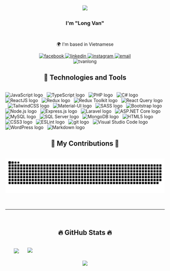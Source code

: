 <h1 align="center">
    <img src="https://readme-typing-svg.herokuapp.com/?font=Righteous&size=35&center=true&vCenter=true&width=500&height=70&duration=4000&lines=Hi+There!+👋;+I'm+Long+Zannn!;" />
</h1>

<h3 align="center">I'm "Long Van"</h3>

<br/>

<div align="center">

 🌍 I'm based in Vietnamese 

 <!-- https://icons8.com -->
<div align="center">
  <a href="https://www.facebook.com/LongZannn1107" target="blank">
    <img src="https://img.icons8.com/bubbles/100/000000/facebook-new.png" alt="facebook" />
  </a>
  <a href="https://www.linkedin.com/in/v%C4%83n-long-622b3729b/" target="blank">
    <img src="https://img.icons8.com/bubbles/100/000000/linkedin.png" alt="linkedin" />
  </a>
  <a href="https://www.instagram.com/_vanw.logn_/" target="blank">
    <img src="https://img.icons8.com/bubbles/100/000000/instagram.png" alt="instagram" />
  </a>
  <a href="mailto:longvan1173@gmail.com" target="top">
    <img src="https://img.icons8.com/bubbles/100/000000/apple-mail.png" alt="email" />
  </a>
</div>
 </div>

<div align="center" target="_blank">
  <img src="https://user-images.githubusercontent.com/74038190/225813708-98b745f2-7d22-48cf-9150-083f1b00d6c9.gif" width="600" alt="tvanlong" />
</div>

<h2 align="center">📎 Technologies and Tools</h2>
<br>
<span><img src="https://img.shields.io/badge/JavaScript-282C34?logo=javascript&logoColor=F7DF1E" alt="JavaScript logo" title="JavaScript" height="25" /></span>
&nbsp;
<span><img src="https://img.shields.io/badge/TypeScript-282C34?logo=typescript&logoColor=3178C6" alt="TypeScript logo" title="TypeScript" height="25" /></span>
&nbsp;
<span><img src="https://img.shields.io/badge/PHP-777BB4?logo=php&logoColor=white" alt="PHP logo" title="PHP" height="25" /></span>
&nbsp;
<span><img src="https://img.shields.io/badge/C%23-239120?logo=c-sharp&logoColor=white" alt="C# logo" title="C#" height="25" /></span>
&nbsp;
<span><img src="https://img.shields.io/badge/ReactJS-282C34?logo=react&logoColor=61DAFB" alt="ReactJS logo" title="ReactJS" height="25" /></span>
&nbsp;
<span><img src="https://img.shields.io/badge/Redux-282C34?logo=redux&logoColor=764ABC" alt="Redux logo" title="Redux" height="25" /></span>
&nbsp;
<span><img src="https://img.shields.io/badge/Redux_Toolkit-764ABC?logo=redux&logoColor=white" alt="Redux Toolkit logo" title="Redux Toolkit" height="25" /></span>
&nbsp;
<span><img src="https://img.shields.io/badge/React_Query-FF4154?logo=react-query&logoColor=white" alt="React Query logo" title="React Query" height="25" /></span>
&nbsp;
<span><img src="https://img.shields.io/badge/Tailwind%20CSS-282C34?logo=tailwind-css&logoColor=38B2AC" alt="TailwindCSS logo" title="TailwindCSS" height="25" /></span>
&nbsp;
<span><img src="https://img.shields.io/badge/Material--UI-0081CB?logo=mui&logoColor=white" alt="Material-UI logo" title="Material-UI" height="25" /></span>
&nbsp;
<span><img src="https://img.shields.io/badge/Sass-282C34?logo=sass&logoColor=CC6699" alt="SASS logo" title="SASS" height="25" /></span>
&nbsp;
<span><img src="https://img.shields.io/badge/Bootstrap-282C34?logo=bootstrap&logoColor=7952B3" alt="Bootstrap logo" title="Bootstrap" height="25" /></span>
&nbsp;
<span><img src="https://img.shields.io/badge/Node.js-339933?logo=node.js&logoColor=white" alt="Node.js logo" title="Node.js" height="25" /></span>
&nbsp;
<span><img src="https://img.shields.io/badge/Express.js-000000?logo=express&logoColor=white" alt="Express.js logo" title="Express.js" height="25" /></span>
&nbsp;
<span><img src="https://img.shields.io/badge/Laravel-FF2D20?logo=laravel&logoColor=white" alt="Laravel logo" title="Laravel" height="25" /></span>
&nbsp;
<span><img src="https://img.shields.io/badge/ASP.NET%20Core-512BD4?logo=.net&logoColor=white" alt="ASP.NET Core logo" title="ASP.NET Core" height="25" /></span>
&nbsp;
<span><img src="https://img.shields.io/badge/MySQL-4479A1?logo=mysql&logoColor=white" alt="MySQL logo" title="MySQL" height="25" /></span>
&nbsp;
<span><img src="https://img.shields.io/badge/SQL%20Server-CC2927?logo=microsoft-sql-server&logoColor=white" alt="SQL Server logo" title="SQL Server" height="25" /></span>
&nbsp;
<span><img src="https://img.shields.io/badge/MongoDB-47A248?logo=mongodb&logoColor=white" alt="MongoDB logo" title="MongoDB" height="25" /></span>
&nbsp;
<span><img src="https://img.shields.io/badge/HTML5-282C34?logo=html5&logoColor=E34F26" alt="HTML5 logo" title="HTML5" height="25" /></span>
&nbsp;
<span><img src="https://img.shields.io/badge/CSS3-282C34?logo=css3&logoColor=1572B6" alt="CSS3 logo" title="CSS3" height="25" /></span>
&nbsp;
<span><img src="https://img.shields.io/badge/ESLint-282C34?logo=eslint&logoColor=4B32C3" alt="ESLint logo" title="ESLint" height="25" /></span>
&nbsp;
<span><img src="https://img.shields.io/badge/git-282C34?logo=git&logoColor=F05032" alt="git logo" title="git" height="25" /></span>
&nbsp;
<span><img src="https://img.shields.io/badge/VS%20Code-282C34?logo=visual-studio-code&logoColor=007ACC" alt="Visual Studio Code logo" title="Visual Studio Code" height="25" /></span>
&nbsp;
<span><img src="https://img.shields.io/badge/WordPress-282C34?logo=wordPress&logoColor=21759B" alt="WordPress logo" title="WordPress" height="25" /></span>
&nbsp;
<span><img src="https://img.shields.io/badge/Markdown-000000?logo=markdown&logoColor=white" alt="Markdown logo" title="Markdown" height="25" /></span>
&nbsp;


<br>
<div align="center">
  <h2>🐍 My Contributions 🐍</h2>
  <br>
  <img alt="snake eating my contributions" src="https://raw.githubusercontent.com/salesp07/salesp07/output/github-contribution-grid-snake.svg" />
  <br/><br/><br/>
</div>

<hr/>
<br>
<h2 align="center">🔥 GitHub Stats 🔥</h2>
<!-- https://github.com/tvanlong/github-readme-stats -->
<br>
<div align=center>
  <a href="#" title="tvanlong">
    <img width="315" align="center" src="https://github-readme-stats.vercel.app/api/top-langs/?username=tvanlong&hide=c%23,powershell,Mathematica,Ruby,Objective-C,Objective-C%2b%2b,Cuda&title_color=61dafb&text_color=ffffff&icon_color=61dafb&bg_color=20232a&langs_count=8&layout=compact&border_color=61dafb&hide_border=true" />
  </a>
  <a href="#" title="tvanlong">
    <img align="right" width="434" src="https://github-readme-stats.vercel.app/api?username=tvanlong&show_icons=true&theme=react&border_color=61dafb&hide_border=true" />
  </a>
</div>


<h3 align="center">
    <img src="https://readme-typing-svg.herokuapp.com/?font=Righteous&size=25&center=true&vCenter=true&width=500&height=70&duration=4000&lines=Thanks+for+visiting!+✌️;+Shoot+me+a+message+on+Linkedin+or+Email!;I'm+always+down+to+collab+:)">
</h3>

